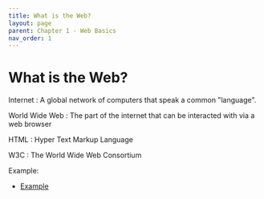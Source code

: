 ```yaml
---
title: What is the Web?
layout: page
parent: Chapter 1 - Web Basics
nav_order: 1
---
```


What is the Web?
================

Internet
: A global network of computers that speak a common "language".

World Wide Web
: The part of the internet that can be interacted with via a web browser

HTML
: Hyper Text Markup Language

W3C
: The World Wide Web Consortium


Example:

* [Example](https://codepen.io/siryancy/pen/MdpwVY)
